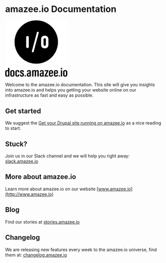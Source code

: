 # amazee.io Documentation
  
  
<img src="./Docs_amazeeio.png" width="200" />


Welcome to the amazee.io documentation. This site will give you insights into amazee.io and helps you getting your website online on our infrastructure as fast and easy as possible.

## Get started

We suggest the [Get your Drupal site running on amazee.io](step_by_step_guides/get_your_drupal_site_running_on_amazeeio.md) as a nice reading to start.

## Stuck?

Join us in our Slack channel and we will help you right away: [slack.amazee.io](https://slack.amazee.io)

## More about amazee.io

Learn more about amazee.io on our website [www.amazee.io](http://www.amazee.io)


## Blog

Find our stories at [stories.amazee.io](https://stories.amazee.io)


## Changelog

We are releasing new features every week to the amazee.io universe, find them at: [changelog.amazee.io](http://changelog.amazee.io) 